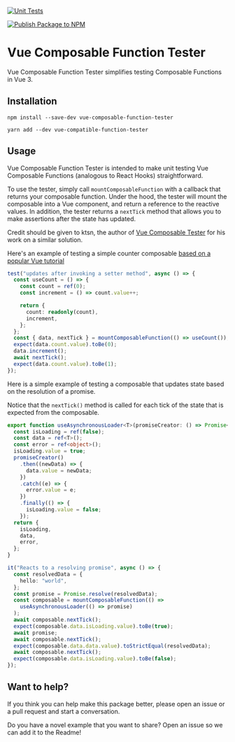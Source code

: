 [![Unit Tests](https://github.com/sdstolworthy/vue-composable-tester/actions/workflows/tests.yaml/badge.svg)](https://github.com/sdstolworthy/vue-composable-tester/actions/workflows/tests.yaml)

[![Publish Package to NPM](https://github.com/sdstolworthy/vue-composable-tester/actions/workflows/publish-to-npm.yaml/badge.svg)](https://github.com/sdstolworthy/vue-composable-tester/actions/workflows/publish-to-npm.yaml)

# Vue Composable Function Tester

Vue Composable Function Tester simplifies testing Composable Functions in Vue 3.

## Installation

`npm install --save-dev vue-composable-function-tester`

`yarn add --dev vue-compatible-function-tester`

## Usage

Vue Composable Function Tester is intended to make unit testing Vue Composable Functions
(analogous to React Hooks) straightforward.

To use the tester, simply call `mountComposableFunction` with a callback that returns your composable function.
Under the hood, the tester will mount the composable into a Vue component, and return a reference
to the reactive values. In addition, the tester returns a `nextTick` method that allows you to make assertions after the state has updated.

Credit should be given to ktsn, the author of [Vue Composable Tester](https://github.com/ktsn/vue-composable-tester) for his work on a similar solution.

Here's an example of testing a simple counter composable [based on a popular Vue tutorial](https://vueschool.io/articles/vuejs-tutorials/what-is-a-vue-js-composable/)

```typescript
test("updates after invoking a setter method", async () => {
  const useCount = () => {
    const count = ref(0);
    const increment = () => count.value++;

    return {
      count: readonly(count),
      increment,
    };
  };
  const { data, nextTick } = mountComposableFunction(() => useCount());
  expect(data.count.value).toBe(0);
  data.increment();
  await nextTick();
  expect(data.count.value).toBe(1);
});
```

Here is a simple example of testing a composable that updates state based on the resolution of a promise.

Notice that the `nextTick()` method is called for each tick of the state that is expected from the composable.

```typescript
export function useAsynchronousLoader<T>(promiseCreator: () => Promise<T>) {
  const isLoading = ref(false);
  const data = ref<T>();
  const error = ref<object>();
  isLoading.value = true;
  promiseCreator()
    .then((newData) => {
      data.value = newData;
    })
    .catch((e) => {
      error.value = e;
    })
    .finally(() => {
      isLoading.value = false;
    });
  return {
    isLoading,
    data,
    error,
  };
}

it("Reacts to a resolving promise", async () => {
  const resolvedData = {
    hello: "world",
  };
  const promise = Promise.resolve(resolvedData);
  const composable = mountComposableFunction(() =>
    useAsynchronousLoader(() => promise)
  );
  await composable.nextTick();
  expect(composable.data.isLoading.value).toBe(true);
  await promise;
  await composable.nextTick();
  expect(composable.data.data.value).toStrictEqual(resolvedData);
  await composable.nextTick();
  expect(composable.data.isLoading.value).toBe(false);
});
```

## Want to help?

If you think you can help make this package better, please open an issue or a pull request and start a conversation.

Do you have a novel example that you want to share? Open an issue so we can add it to the Readme!

